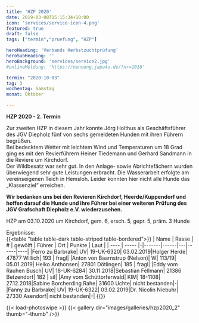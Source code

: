 ```yaml
---
title: 'HZP 2020'
date: 2019-03-08T15:15:34+10:00
icon: 'services/service-icon-4.png'
featured: true
draft: false
tags: ["termin","pruefung", "HZP"]

heroHeading: 'Verbands Herbstzuchtprüfung'
heroSubHeading: ''
heroBackground: 'services/service2.jpg'
#onlineMeldung: 'https://nennung.japa4u.de/?nr=1018'

termin: "2020-10-03"
tag: 3
wochentag: Samstag
monat: Oktober

---
```


**HZP 2020 - 2. Termin**


Zur zweiten HZP in diesem Jahr konnte Jörg Holthus als Geschäftsführer des JGV Diepholz fünf von sechs gemeldeten Hunden mit ihren Führern begrüßen.  
Bei bedecktem Wetter mit leichtem Wind und Temperaturen um 18 Grad ging es mit den Revierführern Heiner Tiedemann und Gerhard Sandmann in die Reviere um Kirchdorf.  
Der Wildbesatz war sehr gut. In den Anlage- sowie Abrichtefächern wurden überwiegend sehr gute Leistungen erbracht. Die Wasserarbeit erfolgte am vereinseigenen Teich in Hemsloh.  Leider konnten hier nicht alle Hunde das „Klassenziel“ erreichen.

**Wir bedanken uns bei den Revieren Kirchdorf, Heerde/Kuppendorf und hoffen darauf die Hunde und ihre Führer bei einer weiteren Prüfung des JGV Grafschaft Diepholz e.V. wiederzusehen.**

 
HZP am 03.10.2020 um Kirchdorf, gem. 6, ersch. 5, gepr. 5, präm. 3 Hunde  

Ergebnisse:  
{{<table "table table-dark table-striped table-bordered">}}
   | Name | Rasse | # | gewölft | Führer | Ort | Punkte | Laut |
   | ---- | ----- |-|-------|------|---|------|----|
  |Ferro zu Barbrake| UV| 19-UK-6320| 03.02.2019|Holger Herde| 47877 Willich| 193 | fragl|
  |Anton von Baarnstrup  (Nelson)| W| 113/19| 05.01.2019| Heiko Anthonsen| 27801 Dötlingen| 185 | fragl|
  |Eddy vom Rauhen Busch| UV| 18-UK-6284| 30.11.2018|Sebastian  Fellmann| 21386 Betzendorf| 182 | sil|
  |Amy vom Schüttorferwald| KlM| 18-1108| 27.12.2018|Sabine Borcherding Rahe| 31600 Uchte| nicht bestanden|-|
  |Fanny zu Barbrake| UV| 19-UK-6322| 03.02.2019|Dr. Nicolin Niebuhr| 27330 Asendorf| nicht bestanden|-|
{{</table>}}


{{< load-photoswipe >}}
{{< gallery dir="images/galleries/hzp2020_2"  thumb="-thumb" />}}